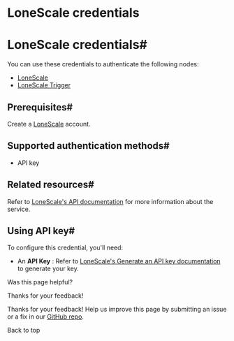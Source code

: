 # LoneScale credentials

[ ](https://github.com/n8n-io/n8n-docs/edit/main/docs/integrations/builtin/credentials/lonescale.md "Edit this page")

# LoneScale credentials#

You can use these credentials to authenticate the following nodes:

  * [LoneScale](../../app-nodes/n8n-nodes-base.lonescale/)
  * [LoneScale Trigger](../../trigger-nodes/n8n-nodes-base.lonescaletrigger/)



## Prerequisites#

Create a [LoneScale](https://www.lonescale.com/) account.

## Supported authentication methods#

  * API key



## Related resources#

Refer to [LoneScale's API documentation](https://public-api.lonescale.com/api) for more information about the service.

## Using API key#

To configure this credential, you'll need:

  * An **API Key** : Refer to [LoneScale's Generate an API key documentation](https://help-center.lonescale.com/en/articles/6454360-lonescale-public-api) to generate your key.

Was this page helpful? 

Thanks for your feedback! 

Thanks for your feedback! Help us improve this page by submitting an issue or a fix in our [GitHub repo](https://github.com/n8n-io/n8n-docs). 

Back to top 
